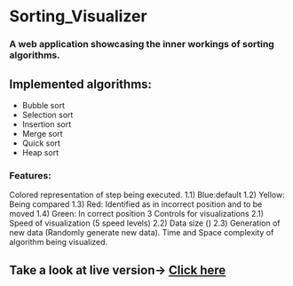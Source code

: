 # Sorting_Visualizer
### A web application showcasing the inner workings of sorting algorithms.

## Implemented algorithms:

- Bubble sort
- Selection sort
- Insertion sort
- Merge sort
- Quick sort
- Heap sort
### Features:

Colored representation of step being executed. 1.1) Blue:default 1.2) Yellow: Being compared 1.3) Red: Identified as in incorrect position and to be moved 1.4) Green: In correct position
3 Controls for visualizations 2.1) Speed of visualization (5 speed levels) 2.2) Data size () 2.3) Generation of new data (Randomly generate new data).
Time and Space complexity of algorithm being visualized.



## Take a look at live version-> [Click here](https://sorting-visualizer-vanila-js.netlify.app/)
